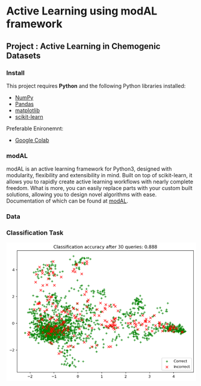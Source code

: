 # Active Learning using modAL framework

## Project : Active Learning in Chemogenic Datasets

### Install

This project requires **Python** and the following Python libraries installed:

- [NumPy](http://www.numpy.org/)
- [Pandas](http://pandas.pydata.org/)
- [matplotlib](http://matplotlib.org/)
- [scikit-learn](http://scikit-learn.org/stable/)

Preferable Enironemnt:
- [Google Colab](https://colab.research.google.com/notebooks/intro.ipynb)

### modAL

modAL is an active learning framework for Python3, designed with modularity, flexibility and extensibility in mind. Built on top of scikit-learn, it allows you to rapidly create active learning workflows with nearly complete freedom. What is more, you can easily replace parts with your custom built solutions, allowing you to design novel algorithms with ease. Documentation of which can be found at [modAL](https://modal-python.readthedocs.io/en/latest/content/overview/modAL-in-a-nutshell.html).

### Data


### Classification Task

![alt text](https://github.com/ronak-44/Active-Learning-using-modAL/blob/master/ClassificationResults.png)


